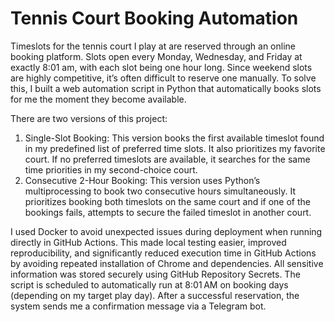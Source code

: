 # Tennis Court Booking Automation
Timeslots for the tennis court I play at are reserved through an online booking platform. Slots open every Monday, Wednesday, and Friday at exactly 8:01 am, with each slot being one hour long. Since weekend slots are highly competitive, it’s often difficult to reserve one manually. To solve this, I built a web automation script in Python that automatically books slots for me the moment they become available.

There are two versions of this project:

1. Single-Slot Booking:
This version books the first available timeslot found in my predefined list of preferred time slots. It also prioritizes my favorite court. If no preferred timeslots are available, it searches for the same time priorities in my second-choice court.
2. Consecutive 2-Hour Booking:
This version uses Python’s multiprocessing to book two consecutive hours simultaneously. It prioritizes booking both timeslots on the same court and if one of the bookings fails, attempts to secure the failed timeslot in another court.

I used Docker to avoid unexpected issues during deployment when running directly in GitHub Actions. This made local testing easier, improved reproducibility, and significantly reduced execution time in GitHub Actions by avoiding repeated installation of Chrome and dependencies. All sensitive information was stored securely using GitHub Repository Secrets. The script is scheduled to automatically run at 8:01 AM on booking days (depending on my target play day). After a successful reservation, the system sends me a confirmation message via a Telegram bot.
